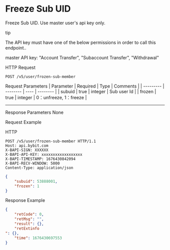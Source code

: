# Freeze Sub UID
Freeze Sub UID. Use master user's api key only.


tip

The API key must have one of the below permissions in order to call this endpoint..

master API key: "Account Transfer", "Subaccount Transfer", "Withdrawal"

HTTP Request
```http
POST /v5/user/frozen-sub-member
```

Request Parameters
| Parameter | Required | Type | Comments |
| --------- | -------- | ---- | -------- |
| subuid | true | integer | Sub user Id |
| frozen | true | integer | 0：unfreeze, 1：freeze |

---


Response Parameters
None


Request Example

HTTP
 
  
```http
POST /v5/user/frozen-sub-member HTTP/1.1
Host: api.bybit.com
X-BAPI-SIGN: XXXXXX
X-BAPI-API-KEY: xxxxxxxxxxxxxxxxxx
X-BAPI-TIMESTAMP: 1676430842094
X-BAPI-RECV-WINDOW: 5000
Content-Type: application/json
```

```json
{
    "subuid": 53888001,
    "frozen": 1
}
```

Response Example
```json
{
    "retCode": 0,
    "retMsg": "",
    "result": {},
    "retExtinfo
": {},
    "time": 1676430697553
}
```

